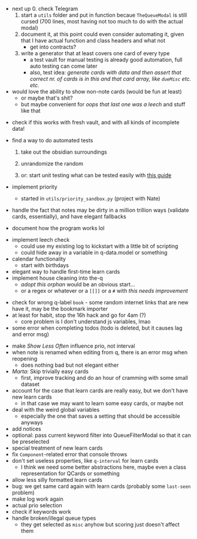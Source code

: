 - next up
    0. check Telegram
    1. start a `utils` folder and put in function becaue `TheQueueModal` is still cursed (700 lines, most having not too much to do with the actual modal)
    2. document it, at this point could even consider automating it, given that I have actual function and class headers and what not
        - get into contracts?
    3. write a generator that at least covers one card of every type
        - a test vault for manual testing is already good automation, full auto testing can come later
        - also, test idea: *generate cards with data and then assert that correct nr. of cards is in this and that card array, like `dueMisc` etc. etc.*
- would love the ability to show non-note cards (would be fun at least)
    - or maybe that's shit?
    - but maybe convenient for *oops that last one was a leech* and stuff like that
* check if this works with fresh vault, and with all kinds of incomplete data!
* find a way to do automated tests
    1. take out the obsidian surroundings
    2. unrandomize the random

    1. or: start unit testing what can be tested easily with [this guide](https://www.freecodecamp.org/news/how-to-start-unit-testing-javascript/)

* implement priority
    - started in `utils/priority_sandbox.py` (project with Nate)
* handle the fact that notes may be dirty in a million trillion ways (validate cards, essentially), and have elegant fallbacks
* document how the program works lol
- implement leech check
    - could use my existing log to kickstart with a little bit of scripting
    - could hide away in a variable in q-data.model or something
- calendar functionality
    - start with birthdays
- elegant way to handle first-time learn cards
- implement house cleaning into the-q
    - *adopt this orphan* would be an obvious start...
    - or a regex or whatever or a `[[]]` or a `#` with *this needs improvement*
* check for wrong q-label `book` - some random internet links that are new have it, may be the bookmark importer
* at least for habit, stop the 16h hack and go for 4am (?)
    - core problem is I don't understand js variables, lmao
* some error when completing todos (todo is deleted, but it causes lag and error msg)
- make *Show Less Often* influence prio, not interval
- when note is renamed when editing from q, there is an error msg when reopening
    - does nothing bad but not elegant either
- *Marta*: Skip trivially easy cards
    - first, improve tracking and do an hour of cramming with some small dataset
- account for the case that learn cards are really easy, but we don't have new learn cards 
    - in that case we may want to learn some easy cards, or maybe not
- deal with the weird global variables
    - especially the one that saves a setting that should be accessible anyways
- add notices
- optional: pass current keyword filter into QueueFilterModal so that it can be preselected
- special treatment of new learn cards
- fix `Component`-related error that console throws
- don't set useless properties, like `q-interval` for learn cards
    - I think we need some better abstractions here, maybe even a class representation for QCards or something
- allow less silly formatted learn cards
- bug: we get same card again with learn cards (probably some `last-seen` problem)
- make log work again
- actual prio selection
- check if keywords work
- handle broken/illegal queue types
    - they get selected as `misc` anyhow but scoring just doesn't affect them